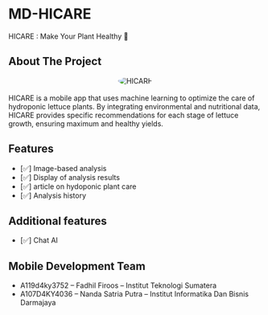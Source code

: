 # MD-HICARE
HICARE : Make Your Plant Healthy 🌱

## About The Project

<div align="center">
  <img src="https://github.com/HICARE-C241-PS277/HICARE-C241-PS277/blob/main/Frame.png" alt="HICARE" width="auto" height="auto"  style="border-radius:50%">    
</div>
<br />
HICARE is a mobile app that uses machine learning to optimize the care of hydroponic lettuce plants. By integrating environmental and nutritional data, HICARE provides specific recommendations for each stage of lettuce growth, ensuring maximum and healthy yields.

## Features

- [✅] Image-based analysis
- [✅] Display of analysis results
- [✅] article on hydoponic plant care 
- [✅] Analysis history

## Additional features
- [✅] Chat AI

## Mobile Development Team
- A119d4ky3752 – Fadhil Firoos – Institut Teknologi Sumatera
- A107D4KY4036 – Nanda Satria Putra	– Institut Informatika Dan Bisnis Darmajaya
